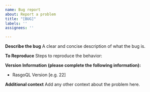 ```yaml
---
name: Bug report
about: Report a problem
title: "[BUG]"
labels: ''
assignees: ''

---
```


**Describe the bug**
A clear and concise description of what the bug is.

**To Reproduce**
Steps to reproduce the behavior:

**Version Information (please complete the following information):**
 - RasgoQL Version [e.g. 22]

**Additional context**
Add any other context about the problem here.
